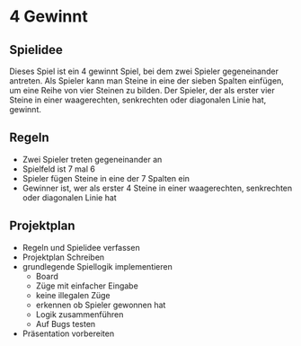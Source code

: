 # 4 Gewinnt
## Spielidee
Dieses Spiel ist ein 4 gewinnt Spiel, bei dem zwei Spieler gegeneinander antreten. 
Als Spieler kann man Steine in eine der sieben Spalten einfügen, um eine Reihe von vier Steinen zu bilden. 
Der Spieler, der als erster vier Steine in einer waagerechten, senkrechten oder diagonalen Linie hat, gewinnt.
## Regeln
- Zwei Spieler treten gegeneinander an
- Spielfeld ist 7 mal 6
- Spieler fügen Steine in eine der 7 Spalten ein
- Gewinner ist, wer als erster 4 Steine in einer waagerechten, senkrechten oder diagonalen Linie hat
## Projektplan
- Regeln und Spielidee verfassen
- Projektplan Schreiben
- grundlegende Spiellogik implementieren
    - Board
    - Züge mit einfacher Eingabe
    - keine illegalen Züge
    - erkennen ob Spieler gewonnen hat
    - Logik zusammenführen
    - Auf Bugs testen
- Präsentation vorbereiten
